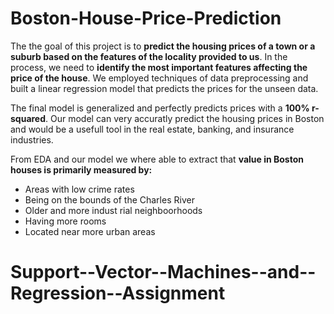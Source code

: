 # Boston-House-Price-Prediction
The the goal of this project is to **predict the housing prices of a town or a suburb based on the features of the locality provided to us**. In the process, we need to **identify the most important features affecting the price of the house**. We employed techniques of data preprocessing and built a linear regression model that predicts the prices for the unseen data.

The final model is generalized and perfectly predicts prices with a **100% r-squared**. Our model can very accuratly predict the housing prices in Boston and would be a usefull tool in the real estate, banking, and insurance industries.

From EDA and our model we where able to extract that **value in Boston houses is primarily measured by:**
* Areas with low crime rates
* Being on the bounds of the Charles River
* Older and more indust
rial neighboorhoods 
* Having more rooms
* Located near more urban areas
# Support--Vector--Machines--and--Regression--Assignment
